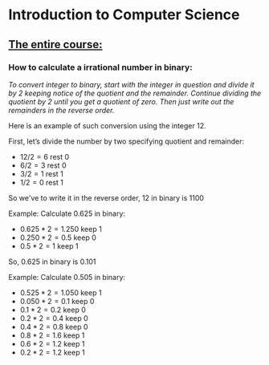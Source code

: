 # Introduction to Computer Science

## [The entire course: ](https://leria-info.univ-angers.fr/~jeanmichel.richer/ensl1i.php)

### How to calculate a irrational number in binary:

*To convert integer to binary, start with the integer in question and divide it by 2 keeping notice of the quotient and the remainder. Continue dividing the quotient by 2 until you get a quotient of zero. Then just write out the remainders in the reverse order.* 

Here is an example of such conversion using the integer 12.

First, let’s divide the number by two specifying quotient and remainder:

- $12 / 2 = 6$ rest $0$
- $6 / 2 = 3$ rest $0$
- $3 / 2 = 1$ rest $1$
- $1 / 2 = 0$ rest $1$

So we've to write it in the reverse order, 12 in binary is 1100

Example: Calculate 0.625 in binary:

- $0.625 * 2 = 1.250$ keep $1$
- $0.250 * 2 = 0.5$ keep $0$
- $0.5 * 2 = 1$ keep $1$

So, 0.625 in binary is 0.101

Example: Calculate 0.505 in binary:
- $0.525 * 2 = 1.050$ keep $1$
- $0.050 * 2 = 0.1$ keep $0$
- $0.1 * 2 = 0.2$ keep $0$
- $0.2 * 2 = 0.4$ keep $0$
- $0.4 * 2 = 0.8$ keep $0$
- $0.8 * 2 = 1.6$ keep $1$
- $0.6 * 2 = 1.2$ keep $1$
- $0.2 * 2 = 1.2$ keep $1$



